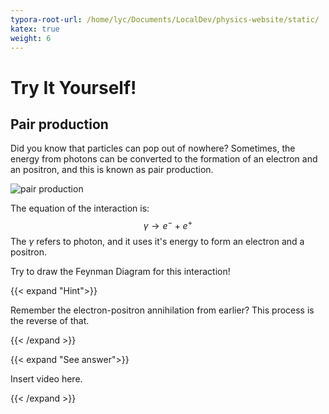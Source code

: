 ```yaml
---
typora-root-url: /home/lyc/Documents/LocalDev/physics-website/static/
katex: true
weight: 6
---
```


# Try It Yourself!



## Pair production

Did you know that particles can pop out of nowhere? Sometimes, the energy from photons can be converted to the formation of an electron and an positron, and this is known as pair production. 

![pair production](/images/pair_production.gif)

The equation of the interaction is:
$$
\gamma \to e^- + e^+
$$
The $\gamma$ refers to photon, and it uses it's energy to form an electron and a positron.

Try to draw the Feynman Diagram for this interaction!

{{< expand "Hint">}}

Remember the electron-positron annihilation from earlier? This process is the reverse of that.

{{< /expand >}}

{{< expand "See answer">}}

Insert video here.

{{< /expand >}}
